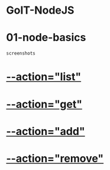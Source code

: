 # GoIT-NodeJS

# 01-node-basics

`screenshots`
# [--action="list"](https://prnt.sc/tiiya1)
# [--action="get"](https://prnt.sc/tij1it)
# [--action="add"](https://prnt.sc/tij2ti)
# [--action="remove"](https://prnt.sc/tij43k)
